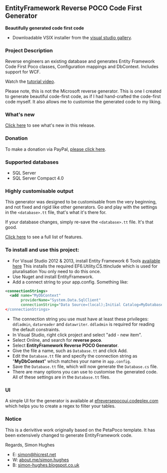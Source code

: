 ## EntityFramework Reverse POCO Code First Generator

**Beautifully generated code first code**
* Downloadable VSIX installer from the [visual studio gallery](https://visualstudiogallery.msdn.microsoft.com/ee4fcff9-0c4c-4179-afd9-7a2fb90f5838).

### Project Description

Reverse engineers an existing database and generates Entity Framework Code
First Poco classes, Configuration mappings and DbContext. Includes support for WCF.

Watch the [tutorial video](http://visualstudiogallery.msdn.microsoft.com/ee4fcff9-0c4c-4179-afd9-7a2fb90f5838).

Please note, this is not the Microsoft reverse generator.
This is one I created to generate beautiful code-first code, as if I
had hand-crafted the code-first code myself. It also allows me to customise
the generated code to my liking.

### What's new

[Click here](https://github.com/sjh37/efreversepoco/wiki/What's-New) to see what's new in this release.

### Donation

To make a donation via PayPal, [please click here](https://www.paypal.me/SJH37).

### Supported databases

* SQL Server
* SQL Server Compact 4.0

### Highly customisable output

This generator was designed to be customisable from the very beginning,
and not fixed and rigid like other generators.
Go and play with the settings in the `<database>.tt` file, that's what it's there for.

If your database changes, simply re-save the `<database>.tt` file. It's that good.

[Click here](https://github.com/sjh37/efreversepoco/wiki/Full-control-over-the-generated-code) to see a full list of features.

### To install and use this project:

* For Visual Studio 2012 & 2013, install Entity Framework 6 Tools
  [available here](http://www.microsoft.com/en-us/download/details.aspx?id=40762)
  This installs the required EF6.Utility.CS.ttinclude which is used for pluralisation
  You only need to do this once.
* Use Nuget and install EntityFramework.
* Add a connect string to your app.config. Something like:
```xml
<connectionStrings>
  <add name="MyDbContext"
       providerName="System.Data.SqlClient"
       connectionString="Data Source=(local);Initial Catalog=MyDatabase;Integrated Security=True; />
</connectionStrings>
```
* The connection string you use must have at least these privileges: `ddladmin`, `datareader` and `datawriter`.
  `ddladmin` is required for reading the default constraints.
* In Visual Studio, right click project and select "add - new item".
* Select Online, and search for **reverse poco**.
* Select **EntityFramework Reverse POCO Generator**.
* Give the file a name, such as `Database.tt` and click Add.
* Edit the `Database.tt` file and specify the connection string as "**MyDbContext**" which matches your name in `app.config`.
* Save the `Database.tt` file, which will now generate the `Database.cs` file.
* There are many options you can use to customise the generated code.
  All of these settings are in the `Database.tt` files.

### UI

A simple UI for the generator is available at
[efreversepocoui.codeplex.com](https://efreversepocoui.codeplex.com/) which helps you
to create a regex to filter your tables.

### Notice

This is a derivitive work originally based on the PetaPoco template.
It has been extensively changed to generate EntityFramework code.

Regards,
Simon Hughes

* E: [simon@hicrest.net](mailto:simon@hicrest.net)
* W: [about.me/simon.hughes](http://about.me/simon.hughes)
* B: [simon-hughes.blogspot.co.uk](http://simon-hughes.blogspot.co.uk)

